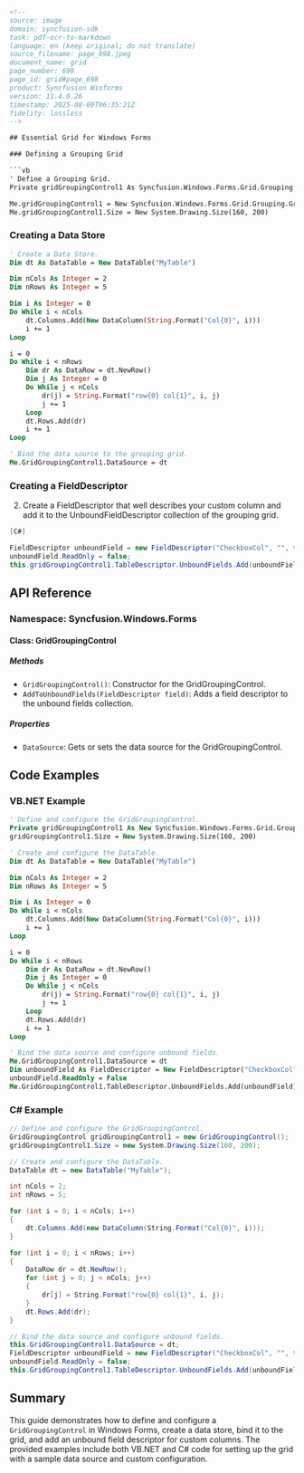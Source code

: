 ```html
<!--
source: image
domain: syncfusion-sdk
task: pdf-ocr-to-markdown
language: en (keep original; do not translate)
source_filename: page_698.jpeg
document_name: grid
page_number: 698
page_id: grid#page_698
product: Syncfusion Winforms
version: 11.4.0.26
timestamp: 2025-08-09T06:35:21Z
fidelity: lossless
-->

## Essential Grid for Windows Forms

### Defining a Grouping Grid

```vb
' Define a Grouping Grid.
Private gridGroupingControl1 As Syncfusion.Windows.Forms.Grid.Grouping.GridGroupingControl

Me.gridGroupingControl1 = New Syncfusion.Windows.Forms.Grid.Grouping.GridGroupingControl()
Me.gridGroupingControl1.Size = New System.Drawing.Size(160, 200)
```

### Creating a Data Store

```vb
' Create a Data Store.
Dim dt As DataTable = New DataTable("MyTable")

Dim nCols As Integer = 2
Dim nRows As Integer = 5

Dim i As Integer = 0
Do While i < nCols
    dt.Columns.Add(New DataColumn(String.Format("Col{0}", i)))
    i += 1
Loop

i = 0
Do While i < nRows
    Dim dr As DataRow = dt.NewRow()
    Dim j As Integer = 0
    Do While j < nCols
        dr(j) = String.Format("row{0} col{1}", i, j)
        j += 1
    Loop
    dt.Rows.Add(dr)
    i += 1
Loop

' Bind the data source to the grouping grid.
Me.GridGroupingControl1.DataSource = dt
```

### Creating a FieldDescriptor

2. Create a FieldDescriptor that well describes your custom column and add it to the UnboundFieldDescriptor collection of the grouping grid.

```csharp
[C#]

FieldDescriptor unboundField = new FieldDescriptor("CheckboxCol", "", false, "");
unboundField.ReadOnly = false;
this.gridGroupingControl1.TableDescriptor.UnboundFields.Add(unboundField);
```

## API Reference

### Namespace: Syncfusion.Windows.Forms

#### Class: GridGroupingControl

##### Methods
- `GridGroupingControl()`: Constructor for the GridGroupingControl.
- `AddToUnboundFields(FieldDescriptor field)`: Adds a field descriptor to the unbound fields collection.

##### Properties
- `DataSource`: Gets or sets the data source for the GridGroupingControl.

## Code Examples

### VB.NET Example
```vb
' Define and configure the GridGroupingControl.
Private gridGroupingControl1 As New Syncfusion.Windows.Forms.Grid.Grouping.GridGroupingControl()
gridGroupingControl1.Size = New System.Drawing.Size(160, 200)

' Create and configure the DataTable.
Dim dt As DataTable = New DataTable("MyTable")

Dim nCols As Integer = 2
Dim nRows As Integer = 5

Dim i As Integer = 0
Do While i < nCols
    dt.Columns.Add(New DataColumn(String.Format("Col{0}", i)))
    i += 1
Loop

i = 0
Do While i < nRows
    Dim dr As DataRow = dt.NewRow()
    Dim j As Integer = 0
    Do While j < nCols
        dr(j) = String.Format("row{0} col{1}", i, j)
        j += 1
    Loop
    dt.Rows.Add(dr)
    i += 1
Loop

' Bind the data source and configure unbound fields.
Me.GridGroupingControl1.DataSource = dt
Dim unboundField As FieldDescriptor = New FieldDescriptor("CheckboxCol", "", False, "")
unboundField.ReadOnly = False
Me.GridGroupingControl1.TableDescriptor.UnboundFields.Add(unboundField)
```

### C# Example
```csharp
// Define and configure the GridGroupingControl.
GridGroupingControl gridGroupingControl1 = new GridGroupingControl();
gridGroupingControl1.Size = new System.Drawing.Size(160, 200);

// Create and configure the DataTable.
DataTable dt = new DataTable("MyTable");

int nCols = 2;
int nRows = 5;

for (int i = 0; i < nCols; i++)
{
    dt.Columns.Add(new DataColumn(String.Format("Col{0}", i)));
}

for (int i = 0; i < nRows; i++)
{
    DataRow dr = dt.NewRow();
    for (int j = 0; j < nCols; j++)
    {
        dr[j] = String.Format("row{0} col{1}", i, j);
    }
    dt.Rows.Add(dr);
}

// Bind the data source and configure unbound fields.
this.GridGroupingControl1.DataSource = dt;
FieldDescriptor unboundField = new FieldDescriptor("CheckboxCol", "", false, "");
unboundField.ReadOnly = false;
this.GridGroupingControl1.TableDescriptor.UnboundFields.Add(unboundField);
```

## Summary

This guide demonstrates how to define and configure a `GridGroupingControl` in Windows Forms, create a data store, bind it to the grid, and add an unbound field descriptor for custom columns. The provided examples include both VB.NET and C# code for setting up the grid with a sample data source and custom configuration.

<!-- tags: [Syncfusion Winforms, GridGroupingControl, DataStore, FieldDescriptor, UnboundFields] keywords: [GridGroupingControl, DataTable, FieldDescriptor, UnboundFields, DataStore, Windows Forms, Syncfusion Grid, Custom Column, Data Binding] -->
```